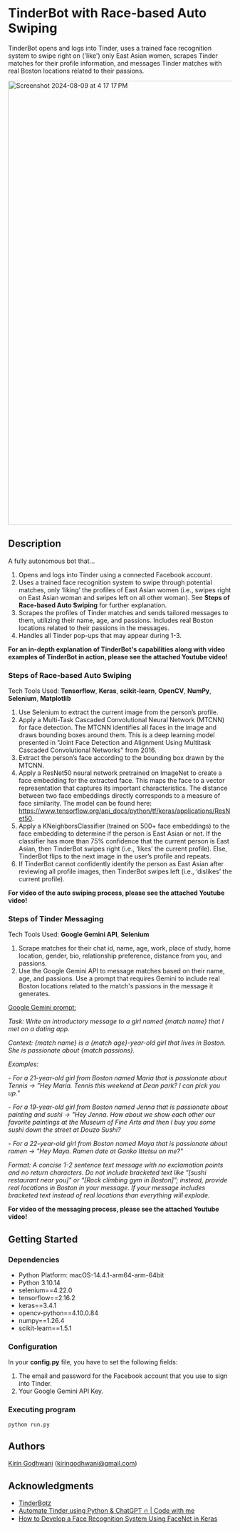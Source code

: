 # TinderBot with Race-based Auto Swiping

TinderBot opens and logs into Tinder, uses a trained face recognition system to swipe right on ('like') only East Asian women, scrapes Tinder matches for their profile information, and messages Tinder matches with real Boston locations related to their passions. 

[<img width="996" alt="Screenshot 2024-08-09 at 4 17 17 PM" src="https://github.com/user-attachments/assets/1a5a900a-3995-466c-b614-6f180c80b075">](https://www.youtube.com/watch?v=Vy4h-TA6Ylo)

## Description
A fully autonomous bot that…
1. Opens and logs into Tinder using a connected Facebook account.
2. Uses a trained face recognition system to swipe through potential matches, only ‘liking’ the profiles of East Asian women (i.e., swipes right on East Asian woman and swipes left on all other woman). See **Steps of Race-based Auto Swiping** for further explanation. 
3. Scrapes the profiles of Tinder matches and sends tailored messages to them, utilizing their name, age, and passions. Includes real Boston locations related to their passions in the messages.
4. Handles all Tinder pop-ups that may appear during 1-3.

**For an in-depth explanation of TinderBot's capabilities along with video examples of TinderBot in action, please see the attached Youtube video!**

### Steps of Race-based Auto Swiping

Tech Tools Used: **Tensorflow**, **Keras**, **scikit-learn**, **OpenCV**, **NumPy**, **Selenium**, **Matplotlib**
1. Use Selenium to extract the current image from the person’s profile.
2. Apply a Multi-Task Cascaded Convolutional Neural Network (MTCNN) for face detection. The MTCNN identifies all faces in the image and draws bounding boxes around them. This is a deep learning model presented in "Joint Face Detection and Alignment Using Multitask Cascaded Convolutional Networks" from 2016.
3. Extract the person’s face according to the bounding box drawn by the MTCNN. 
4. Apply a ResNet50 neural network pretrained on ImageNet to create a face embedding for the extracted face. This maps the face to a vector representation that captures its important characteristics. The distance between two face embeddings directly corresponds to a measure of face similarity. The model can be found here: https://www.tensorflow.org/api_docs/python/tf/keras/applications/ResNet50. 
5. Apply a KNeighborsClassifier (trained on 500+ face embeddings) to the face embedding to determine if the person is East Asian or not. If the classifier has more than 75% confidence that the current person is East Asian, then TinderBot swipes right (i.e., ‘likes’ the current profile). Else, TinderBot flips to the next image in the user’s profile and repeats.
6. If TinderBot cannot confidently identify the person as East Asian after reviewing all profile images, then TinderBot swipes left (i.e., ‘dislikes’ the current profile).

**For video of the auto swiping process, please see the attached Youtube video!**

### Steps of Tinder Messaging

Tech Tools Used:  **Google Gemini API**, **Selenium**
1. Scrape matches for their chat id, name, age, work, place of study, home location, gender, bio, relationship preference, distance from you, and passions.
2. Use the Google Gemini API to message matches based on their name, age, and passions. Use a prompt that requires Gemini to include real Boston locations related to the match's passions in the message it generates.

<ins>Google Gemini prompt:</ins>

*Task: Write an introductory message to a girl named {match name} that I met on a dating app.*

*Context: {match name} is a {match age}-year-old girl that lives in Boston. She is passionate about {match passions}.*

*Examples:*

*- For a 21-year-old girl from Boston named Maria that is passionate about Tennis -> "Hey Maria. Tennis this weekend at Dean park? I can pick you up."*

*- For a 19-year-old girl from Boston named Jenna that is passionate about painting and sushi -> "Hey Jenna. How about we show each other our favorite paintings at the Museum of Fine Arts and then I buy you some sushi down the street at Douzo Sushi?*

*- For a 22-year-old girl from Boston named Maya that is passionate about ramen -> "Hey Maya. Ramen date at Ganko Ittetsu on me?"*

*Format: A concise 1-2 sentence text message with no exclamation points and no return characters. Do not include bracketed text like "[sushi restaurant near you]" or “[Rock climbing gym in Boston]”; instead, provide real locations in Boston in your message. If your message includes bracketed text instead of real locations than everything will explode.*

**For video of the messaging process, please see the attached Youtube video!**

## Getting Started 

### Dependencies
* Python Platform: macOS-14.4.1-arm64-arm-64bit
* Python 3.10.14
* selenium==4.22.0
* tensorflow==2.16.2
* keras==3.4.1
* opencv-python==4.10.0.84
* numpy==1.26.4
* scikit-learn==1.5.1

### Configuration
In your **config.py** file, you have to set the following fields:
1. The email and password for the Facebook account that you use to sign into Tinder.
2. Your Google Gemini API Key.

### Executing program
```
python run.py
```

## Authors
[Kirin Godhwani](https://www.linkedin.com/in/kiringodhwani/) (kiringodhwani@gmail.com)

## Acknowledgments
* [TinderBotz](https://github.com/frederikme/TinderBotz)
* [Automate Tinder using Python & ChatGPT 🔥 | Code with me](https://www.youtube.com/watch?v=VM55efbOkCM)
* [How to Develop a Face Recognition System Using FaceNet in Keras](https://machinelearningmastery.com/how-to-develop-a-face-recognition-system-using-facenet-in-keras-and-an-svm-classifier/)
